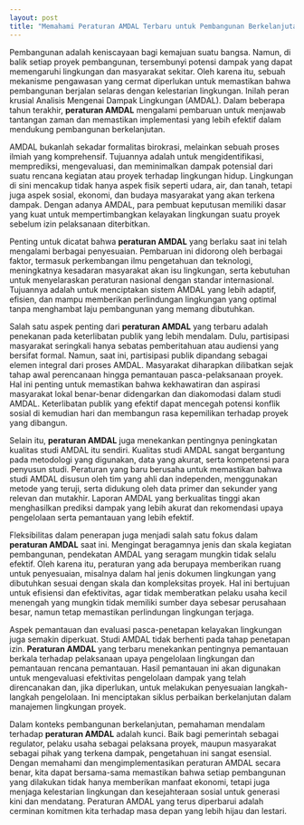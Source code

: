 ```yaml
---
layout: post
title: "Memahami Peraturan AMDAL Terbaru untuk Pembangunan Berkelanjutan"
---
```


Pembangunan adalah keniscayaan bagi kemajuan suatu bangsa. Namun, di balik setiap proyek pembangunan, tersembunyi potensi dampak yang dapat memengaruhi lingkungan dan masyarakat sekitar. Oleh karena itu, sebuah mekanisme pengawasan yang cermat diperlukan untuk memastikan bahwa pembangunan berjalan selaras dengan kelestarian lingkungan. Inilah peran krusial Analisis Mengenai Dampak Lingkungan (AMDAL). Dalam beberapa tahun terakhir, **peraturan AMDAL** mengalami pembaruan untuk menjawab tantangan zaman dan memastikan implementasi yang lebih efektif dalam mendukung pembangunan berkelanjutan.

AMDAL bukanlah sekadar formalitas birokrasi, melainkan sebuah proses ilmiah yang komprehensif. Tujuannya adalah untuk mengidentifikasi, memprediksi, mengevaluasi, dan meminimalkan dampak potensial dari suatu rencana kegiatan atau proyek terhadap lingkungan hidup. Lingkungan di sini mencakup tidak hanya aspek fisik seperti udara, air, dan tanah, tetapi juga aspek sosial, ekonomi, dan budaya masyarakat yang akan terkena dampak. Dengan adanya AMDAL, para pembuat keputusan memiliki dasar yang kuat untuk mempertimbangkan kelayakan lingkungan suatu proyek sebelum izin pelaksanaan diterbitkan.

Penting untuk dicatat bahwa **peraturan AMDAL** yang berlaku saat ini telah mengalami berbagai penyesuaian. Pembaruan ini didorong oleh berbagai faktor, termasuk perkembangan ilmu pengetahuan dan teknologi, meningkatnya kesadaran masyarakat akan isu lingkungan, serta kebutuhan untuk menyelaraskan peraturan nasional dengan standar internasional. Tujuannya adalah untuk menciptakan sistem AMDAL yang lebih adaptif, efisien, dan mampu memberikan perlindungan lingkungan yang optimal tanpa menghambat laju pembangunan yang memang dibutuhkan.

Salah satu aspek penting dari **peraturan AMDAL** yang terbaru adalah penekanan pada keterlibatan publik yang lebih mendalam. Dulu, partisipasi masyarakat seringkali hanya sebatas pemberitahuan atau audiensi yang bersifat formal. Namun, saat ini, partisipasi publik dipandang sebagai elemen integral dari proses AMDAL. Masyarakat diharapkan dilibatkan sejak tahap awal perencanaan hingga pemantauan pasca-pelaksanaan proyek. Hal ini penting untuk memastikan bahwa kekhawatiran dan aspirasi masyarakat lokal benar-benar didengarkan dan diakomodasi dalam studi AMDAL. Keterlibatan publik yang efektif dapat mencegah potensi konflik sosial di kemudian hari dan membangun rasa kepemilikan terhadap proyek yang dibangun.

Selain itu, **peraturan AMDAL** juga menekankan pentingnya peningkatan kualitas studi AMDAL itu sendiri. Kualitas studi AMDAL sangat bergantung pada metodologi yang digunakan, data yang akurat, serta kompetensi para penyusun studi. Peraturan yang baru berusaha untuk memastikan bahwa studi AMDAL disusun oleh tim yang ahli dan independen, menggunakan metode yang teruji, serta didukung oleh data primer dan sekunder yang relevan dan mutakhir. Laporan AMDAL yang berkualitas tinggi akan menghasilkan prediksi dampak yang lebih akurat dan rekomendasi upaya pengelolaan serta pemantauan yang lebih efektif.

Fleksibilitas dalam penerapan juga menjadi salah satu fokus dalam **peraturan AMDAL** saat ini. Mengingat beragamnya jenis dan skala kegiatan pembangunan, pendekatan AMDAL yang seragam mungkin tidak selalu efektif. Oleh karena itu, peraturan yang ada berupaya memberikan ruang untuk penyesuaian, misalnya dalam hal jenis dokumen lingkungan yang dibutuhkan sesuai dengan skala dan kompleksitas proyek. Hal ini bertujuan untuk efisiensi dan efektivitas, agar tidak memberatkan pelaku usaha kecil menengah yang mungkin tidak memiliki sumber daya sebesar perusahaan besar, namun tetap memastikan perlindungan lingkungan terjaga.

Aspek pemantauan dan evaluasi pasca-penetapan kelayakan lingkungan juga semakin diperkuat. Studi AMDAL tidak berhenti pada tahap penetapan izin. **Peraturan AMDAL** yang terbaru menekankan pentingnya pemantauan berkala terhadap pelaksanaan upaya pengelolaan lingkungan dan pemantauan rencana pemantauan. Hasil pemantauan ini akan digunakan untuk mengevaluasi efektivitas pengelolaan dampak yang telah direncanakan dan, jika diperlukan, untuk melakukan penyesuaian langkah-langkah pengelolaan. Ini menciptakan siklus perbaikan berkelanjutan dalam manajemen lingkungan proyek.

Dalam konteks pembangunan berkelanjutan, pemahaman mendalam terhadap **peraturan AMDAL** adalah kunci. Baik bagi pemerintah sebagai regulator, pelaku usaha sebagai pelaksana proyek, maupun masyarakat sebagai pihak yang terkena dampak, pengetahuan ini sangat esensial. Dengan memahami dan mengimplementasikan peraturan AMDAL secara benar, kita dapat bersama-sama memastikan bahwa setiap pembangunan yang dilakukan tidak hanya memberikan manfaat ekonomi, tetapi juga menjaga kelestarian lingkungan dan kesejahteraan sosial untuk generasi kini dan mendatang. Peraturan AMDAL yang terus diperbarui adalah cerminan komitmen kita terhadap masa depan yang lebih hijau dan lestari.

